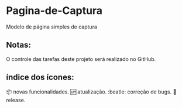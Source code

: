 # Pagina-de-Captura

Modelo de página simples de captura 
## Notas:

O controle das tarefas deste projeto será realizado no GitHub.

## índice dos ícones:

:package: novas funcionalidades.
:up: atualização.
:beatle: correção de bugs.
:checkered_flag: release.

